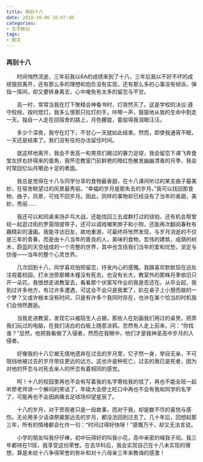 ```yaml
---
title: 再别十八
date: 2018-10-06 16:07:40
categories:
- 文学散记
tags:
- 散文
---
```


### 再别十八

&emsp;&emsp;时间悄然流逝，三年前我以6A的成绩来到了十八，三年后我以不好不坏的成绩狼狈离开，还有那么多的理想和抱负没有实现，还有那么多的心事没有倾诉。弹指一挥间，却又要转身离去，心中难免有太多的留恋与不甘。
<!-- more -->
&emsp;&emsp;高一时，常常当我在灯下聚精会神看书时，灯突然灭了。这是学校的决议:遵守校规，按时熄灯。我多么恨那只拉灯的手，咔嚓一声，狠狠地从我的生命中割走一天。独自一人走在回宿舍的路上，月色朦胧，委屈得我泪眼汪汪。

&emsp;&emsp;多少个深夜，我守在灯下，不甘心一天就如此结束。然而，即使我通宵不眠，一天还是结束了。我们没有任何办法留住时间。

&emsp;&emsp;就这样地离开，我会不舍高一和男孩们踢过的暴力足球，我会留恋下课飞奔食堂左挤右挤得来的蛋角，我怀恋教室门前鲜艳的暗红色散发幽幽清香的月季，我会时常回忆仙月嚼劲十足的煮面。


&emsp;&emsp;我总是觉得在十八与同学分享的食物最香甜，在十八课间听过的某支曲子最美妙，在宿舍眺望过的风景最秀丽。“幸福的岁月是那失去的岁月。”我可以找回那食物，曲子，风景，可找不回岁月。因此，同样的事物却已经没有了当年的香甜，美妙，秀丽……

&emsp;&emsp;我还可以和同桌来场乒乓大战，还能找回三五成群打过的球拍，还有机会帮曾经一起逛过街的罗茵琦提带子，还可以调戏嘲笑胖子和小狗，还能再次翻阅春秋有趣精彩的漫画。我能寻访旧友，故地重游，可最终将怅然发现，与岁月消逝的不仅是三年的青春，而是由十八当年的善良的人，美味的食物，宏伟的建筑，成荫的树木，蔚蓝的天空组成的一个完整的世界，其中也含括我们当年的爱和忧愁，坚定与彷徨——当年的整个心灵世界。

&emsp;&emsp;几次回到十八，同学喜欢拍照留恋，抒发内心的感慨。我跟喜欢默默现在远处注视着校园，打水池旁那棵木槿没有死去，也没有长大，教室外的那株月季依旧只开一朵花。我很想走进教室去，看看那个伏案写作业的我是否还在。从毕业起，我到过许多地方，有过许多遭遇，可这会不会只是我累了，趴在桌子上小憩而做的一个梦？又或许根本没有时间，只是有许多个我同时存在，也许在某个恰当的时机我们会悄然邂逅。

&emsp;&emsp;当我走进教室，发现它以被陌生人占据，那些人在刻画我们用过的桌凳，把弄我们玩过的电脑，在我们洁白的白板上随意涂鸦。忽然有人走上前来，问：“你找谁？”显然，他把我看做了入侵者，然而在我眼中，他们才是我神圣高中岁月的入侵者。

&emsp;&emsp;好像我的十八它被无情地遗弃在过去的岁月里，它孑然一身，举目无亲，不可阻挡地被过去的岁月带往更远的远方。这也许是种死亡，过去的我已是死者，因为对他的怀恋与对死去亲人的怀恋有着相同的感觉。

&emsp;&emsp;呵！十八的校园里再也不会有写着我的名字寄给我的信了，再也不能全班一起听廖老师讲一个解闷的笑话了，年级大会廖土旺口中再也不会有我和同学的名字了，可能再也不会因病痛去足球场仰望星辰了。

&emsp;&emsp;十八的岁月，对于旁观者只是一段故事，而对于我，却是数不尽的喜悦与感伤。无论用多少话语祭奠那远去的岁月，都没法回到过去了。几十年后，回想起那三年，所有的情绪都会化作一句：“时间过得好快呀！”感慨万千，却又无法言说。

&emsp;&emsp;小学的朋友叫我仔仔棒，初中玩得好的叫我小花，高中亲密的喊我子闳。我三年都待在11班，我享受这份荣誉。在去华科后，我会实现自己在十八未实现的理想，算是未给十八争得荣誉的弥补和对十八母亲三年来教诲的感激！
